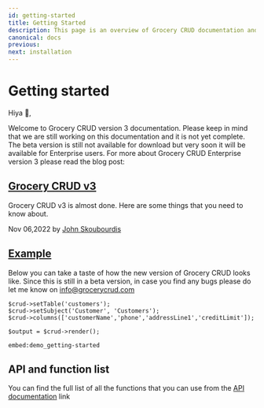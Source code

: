 ```yaml
---
id: getting-started
title: Getting Started
description: This page is an overview of Grocery CRUD documentation and related resources.
canonical: docs
previous: 
next: installation
---
```


# Getting started

Hiya 👋,

Welcome to Grocery CRUD version 3 documentation. Please keep in mind that we are still working on this documentation 
and it is not yet complete. The beta version is still not available for download but very soon it will be available for 
Enterprise users. For more about Grocery CRUD Enterprise version 3 please read the blog post:

<div class="blog-posts">
    <div class="blog-post">
        <div class="blog-post-image-container">
            <a href="https://www.grocerycrud.com/blog/grocery-crud-v3" title="Grocery CRUD v3">
                                                <div class="blog-post__image" style="background-image: url('https://www.grocerycrud.com/uploads/blog/thumb_derick-mckinney-TZ8IFQBg9Ao-unsplash-with-version.jpg');"></div>
                                        </a>
        </div>
        <div class="blog-post-description-container">
            <a href="https://www.grocerycrud.com/blog/grocery-crud-v3">
                <h2>Grocery CRUD v3</h2>
            </a>
            <p>Grocery CRUD v3 is almost done. Here are some things that you need to know about.</p>
            <p>Nov 06,2022 by <a href="https://www.grocerycrud.com/credits">John Skoubourdis</a></p>
        </div>
    </div>
</div>

<div id="example"><h2><a href="#example">Example</a></h2></div>

Below you can take a taste of how the new version of Grocery CRUD looks like. Since this is still in a beta version, in
case you find any bugs please do let me know on [info@grocerycrud.com](mailto:info@grocerycrud.com)

<pre><code class="language-php">$crud->setTable('customers');
$crud->setSubject('Customer', 'Customers');
$crud->columns(['customerName','phone','addressLine1','creditLimit']);

$output = $crud->render();
</code></pre>

`embed:demo_getting-started`

## API and function list

You can find the full list of all the functions that you can use from the [API documentation](/v3.x/docs/api-and-functions-list) link

